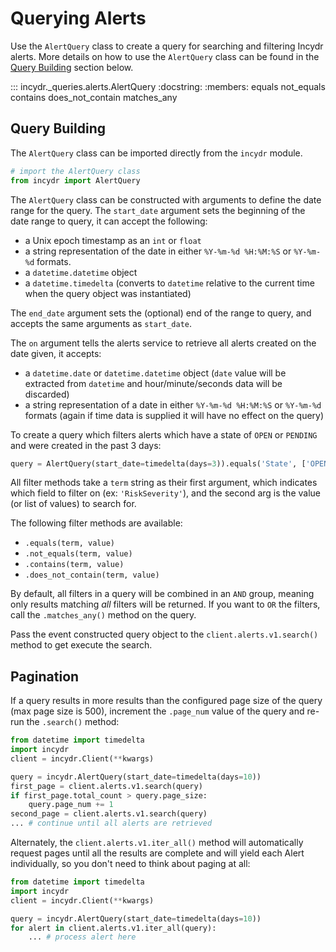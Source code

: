 # Querying Alerts

Use the `AlertQuery` class to create a query for searching and filtering Incydr alerts.  More details on how to use the `AlertQuery` class can be found in the [Query Building](#query-building) section below.

::: incydr._queries.alerts.AlertQuery
    :docstring:
    :members: equals not_equals contains does_not_contain matches_any

## Query Building

The `AlertQuery` class can be imported directly from the `incydr` module.

```python
# import the AlertQuery class
from incydr import AlertQuery
```

The `AlertQuery` class can be constructed with arguments to define the date range for the query. The `start_date`
argument sets the beginning of the date range to query, it can accept the following:

- a Unix epoch timestamp as an `int` or `float`
- a string representation of the date in either `%Y-%m-%d %H:%M:%S` or `%Y-%m-%d` formats.
- a `datetime.datetime` object
- a `datetime.timedelta` (converts to `datetime` relative to the current time when the query object was instantiated)

The `end_date` argument sets the (optional) end of the range to query, and accepts the same arguments as `start_date`.

The `on` argument tells the alerts service to retrieve all alerts created on the date given, it accepts:
- a `datetime.date` or `datetime.datetime` object (`date` value will be extracted from `datetime` and hour/minute/seconds
  data will be discarded)
- a string representation of a date in either `%Y-%m-%d %H:%M:%S` or `%Y-%m-%d` formats (again if time data is supplied
  it will have no effect on the query)

To create a query which filters alerts which have a state of `OPEN` or `PENDING` and were created in the past 3 days:
```python
query = AlertQuery(start_date=timedelta(days=3)).equals('State', ['OPEN', 'PENDING'])
```

All filter methods take a `term` string as their first argument, which indicates which field to filter on (ex: `'RiskSeverity'`),
and the second arg is the value (or list of values) to search for.

The following filter methods are available:
* `.equals(term, value)`
* `.not_equals(term, value)`
* `.contains(term, value)`
* `.does_not_contain(term, value)`

By default, all filters in a query will be combined in an `AND` group, meaning only results matching _all_ filters will
be returned. If you want to `OR` the filters, call the `.matches_any()` method on the query.

Pass the event constructed query object to the `client.alerts.v1.search()` method to get execute the search.

## Pagination

If a query results in more results than the configured page size of the query (max page size is 500), increment the
`.page_num` value of the query and re-run the `.search()` method:

```python
from datetime import timedelta
import incydr
client = incydr.Client(**kwargs)

query = incydr.AlertQuery(start_date=timedelta(days=10))
first_page = client.alerts.v1.search(query)
if first_page.total_count > query.page_size:
    query.page_num += 1
second_page = client.alerts.v1.search(query)
... # continue until all alerts are retrieved
```

Alternately, the `client.alerts.v1.iter_all()` method will automatically request pages until all the results are complete
and will yield each Alert individually, so you don't need to think about paging at all:

```python
from datetime import timedelta
import incydr
client = incydr.Client(**kwargs)

query = incydr.AlertQuery(start_date=timedelta(days=10))
for alert in client.alerts.v1.iter_all(query):
    ... # process alert here
```
